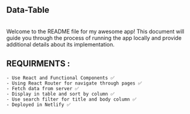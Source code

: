  ## Data-Table 
   <br> Welcome to the README file for my awesome app! This document will guide you through the process of running the app locally and provide additional details about its             implementation.
   
 ## REQUIRMENTS : 
    - Use React and Functional Components ✅
    - Using React Router for navigate through pages ✅
    - Fetch data from server ✅
    - Display in table and sort by column ✅
    - Use search filter for title and body column ✅
    - Deployed in Netlify ✅
